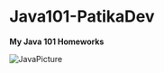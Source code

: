 # Java101-PatikaDev
**My Java 101 Homeworks**

![JavaPicture](https://user-images.githubusercontent.com/80620802/122115080-b5dd6380-ce2c-11eb-9ab2-da36bea4040f.png)
